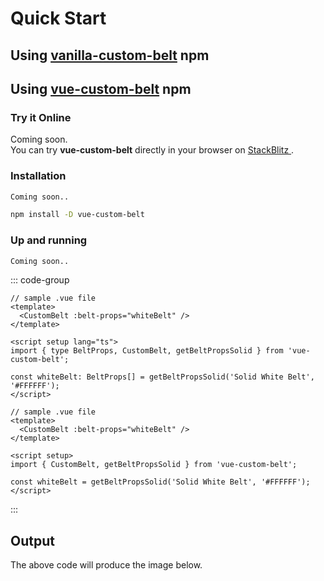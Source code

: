 # Quick Start

<div style="text-align: right;">
<SelectFramework
   :callback="frameworkCallback"
/>
</div>

<div v-if="selectedFramework === '0'">
<h2>Using
<a href='' target='_blank'>vanilla-custom-belt</a> npm</h2>
</div>

<div v-if="selectedFramework === '1'">
<h2>Using
<a href='https://www.npmjs.com/package/vue-custom-belt' target='_blank'>vue-custom-belt</a> npm</h2>
</div>

### Try it Online

<div v-if="selectedFramework === '0'">
Coming soon.
</div>

<div v-if="selectedFramework === '1'">
You can try <strong>vue-custom-belt</strong> directly in your browser on
<a href='https://stackblitz.com/edit/custom-belt-demo?file=src%2FApp.vue' target='_blank'>
StackBlitz
</a>.
</div>

### Installation

<div v-if="selectedFramework === '0'">

```html
Coming soon..
```

</div>
<div v-if="selectedFramework === '1'">

```sh
npm install -D vue-custom-belt
```

</div>

### Up and running

<div v-if="selectedFramework === '0'">

```html
Coming soon..
```

</div>
<div v-if="selectedFramework === '1'">

::: code-group

```vue [TypeScript]
// sample .vue file
<template>
  <CustomBelt :belt-props="whiteBelt" />
</template>

<script setup lang="ts">
import { type BeltProps, CustomBelt, getBeltPropsSolid } from 'vue-custom-belt';

const whiteBelt: BeltProps[] = getBeltPropsSolid('Solid White Belt', '#FFFFFF');
</script>
```

```vue [JavaScript]
// sample .vue file
<template>
  <CustomBelt :belt-props="whiteBelt" />
</template>

<script setup>
import { CustomBelt, getBeltPropsSolid } from 'vue-custom-belt';

const whiteBelt = getBeltPropsSolid('Solid White Belt', '#FFFFFF');
</script>
```

:::

</div>

## Output

The above code will produce the image below.

<WhiteBelt style="padding-top: 50px; max-width: 600px;"/>

<script setup lang="ts">
import { ref } from 'vue'
import WhiteBelt from '../components/WhiteBelt.vue';
import SelectFramework from '../components/SelectFramework.vue';

const selectedFramework = ref('0');

const frameworkCallback = (newValue) => {
  if (newValue) selectedFramework.value = newValue;
}
</script>
